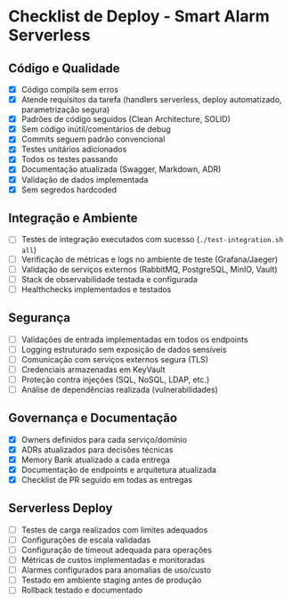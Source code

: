 # Checklist de Deploy - Smart Alarm Serverless

## Código e Qualidade

- [x] Código compila sem erros
- [x] Atende requisitos da tarefa (handlers serverless, deploy automatizado, parametrização segura)
- [x] Padrões de código seguidos (Clean Architecture, SOLID)
- [x] Sem código inútil/comentários de debug
- [x] Commits seguem padrão convencional
- [x] Testes unitários adicionados
- [x] Todos os testes passando
- [x] Documentação atualizada (Swagger, Markdown, ADR)
- [x] Validação de dados implementada
- [x] Sem segredos hardcoded

## Integração e Ambiente

- [ ] Testes de integração executados com sucesso (`./test-integration.sh all`)
- [ ] Verificação de métricas e logs no ambiente de teste (Grafana/Jaeger)
- [ ] Validação de serviços externos (RabbitMQ, PostgreSQL, MinIO, Vault)
- [ ] Stack de observabilidade testada e configurada
- [ ] Healthchecks implementados e testados

## Segurança

- [ ] Validações de entrada implementadas em todos os endpoints
- [ ] Logging estruturado sem exposição de dados sensíveis
- [ ] Comunicação com serviços externos segura (TLS)
- [ ] Credenciais armazenadas em KeyVault
- [ ] Proteção contra injeções (SQL, NoSQL, LDAP, etc.)
- [ ] Análise de dependências realizada (vulnerabilidades)

## Governança e Documentação

- [x] Owners definidos para cada serviço/domínio
- [x] ADRs atualizados para decisões técnicas
- [x] Memory Bank atualizado a cada entrega
- [x] Documentação de endpoints e arquitetura atualizada
- [x] Checklist de PR seguido em todas as entregas

## Serverless Deploy

- [ ] Testes de carga realizados com limites adequados
- [ ] Configurações de escala validadas
- [ ] Configuração de timeout adequada para operações
- [ ] Métricas de custos implementadas e monitoradas
- [ ] Alarmes configurados para anomalias de uso/custo
- [ ] Testado em ambiente staging antes de produção
- [ ] Rollback testado e documentado
